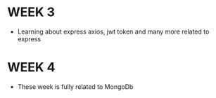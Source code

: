 # WEEK 3
- Learning about express axios, jwt token and many more related to express

# WEEK 4
- These week is fully related to MongoDb 
